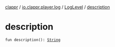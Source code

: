 [clappr](../../index.md) / [io.clappr.player.log](../index.md) / [LogLevel](index.md) / [description](.)

# description

`fun description(): `[`String`](https://kotlinlang.org/api/latest/jvm/stdlib/kotlin/-string/index.html)